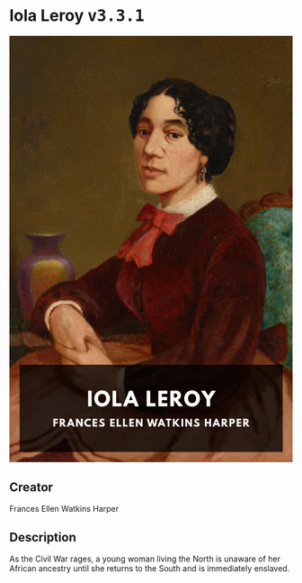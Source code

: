 
# Iola Leroy <kbd>v3.3.1</kbd>

<center>
  <img src="./cover-1024.jpg"/>
</center>

## Creator
Frances Ellen Watkins Harper

## Description
As the Civil War rages, a young woman living the North is unaware of her African ancestry until she returns to the South and is immediately enslaved.
